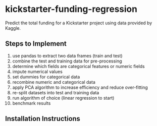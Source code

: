 # kickstarter-funding-regression
Predict the total funding for a Kickstarter project using data provided by Kaggle.

## Steps to Implement
1. use pandas to extract two data frames (train and test)
2. combine the test and training data for pre-processing
3. determine which fields are categorical features or numeric fields
4. impute numerical values
5. set dummies for categorical data
6. recombine numeric and categorical data
7. apply PCA algorithm to increase efficiency and reduce over-fitting
8. re-split datasets into test and training data
9. run algorithm of choice (linear regression to start)
10. benchmark results


## Installation Instructions
